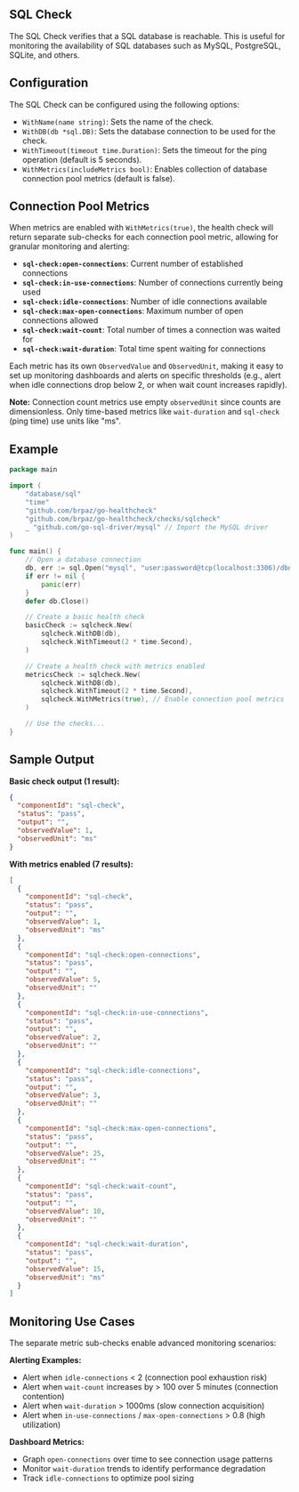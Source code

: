 ## SQL Check

The SQL Check verifies that a SQL database is reachable. This is useful for monitoring the availability of SQL databases such as MySQL, PostgreSQL, SQLite, and others.

## Configuration

The SQL Check can be configured using the following options:

- `WithName(name string)`: Sets the name of the check.
- `WithDB(db *sql.DB)`: Sets the database connection to be used for the check.
- `WithTimeout(timeout time.Duration)`: Sets the timeout for the ping operation (default is 5 seconds).
- `WithMetrics(includeMetrics bool)`: Enables collection of database connection pool metrics (default is false).

## Connection Pool Metrics

When metrics are enabled with `WithMetrics(true)`, the health check will return separate sub-checks for each connection pool metric, allowing for granular monitoring and alerting:

- **`sql-check:open-connections`**: Current number of established connections
- **`sql-check:in-use-connections`**: Number of connections currently being used
- **`sql-check:idle-connections`**: Number of idle connections available
- **`sql-check:max-open-connections`**: Maximum number of open connections allowed
- **`sql-check:wait-count`**: Total number of times a connection was waited for
- **`sql-check:wait-duration`**: Total time spent waiting for connections

Each metric has its own `ObservedValue` and `ObservedUnit`, making it easy to set up monitoring dashboards and alerts on specific thresholds (e.g., alert when idle connections drop below 2, or when wait count increases rapidly).

**Note:** Connection count metrics use empty `observedUnit` since counts are dimensionless. Only time-based metrics like `wait-duration` and `sql-check` (ping time) use units like "ms".

## Example

```go
package main

import (
    "database/sql"
    "time"
    "github.com/brpaz/go-healthcheck"
    "github.com/brpaz/go-healthcheck/checks/sqlcheck"
    _ "github.com/go-sql-driver/mysql" // Import the MySQL driver
)

func main() {
    // Open a database connection
    db, err := sql.Open("mysql", "user:password@tcp(localhost:3306)/dbname")
    if err != nil {
        panic(err)
    }
    defer db.Close()

    // Create a basic health check
    basicCheck := sqlcheck.New(
        sqlcheck.WithDB(db),
        sqlcheck.WithTimeout(2 * time.Second),
    )

    // Create a health check with metrics enabled
    metricsCheck := sqlcheck.New(
        sqlcheck.WithDB(db),
        sqlcheck.WithTimeout(2 * time.Second),
        sqlcheck.WithMetrics(true), // Enable connection pool metrics
    )

    // Use the checks...
}
```

## Sample Output

**Basic check output (1 result):**
```json
{
  "componentId": "sql-check",
  "status": "pass",
  "output": "",
  "observedValue": 1,
  "observedUnit": "ms"
}
```

**With metrics enabled (7 results):**
```json
[
  {
    "componentId": "sql-check",
    "status": "pass",
    "output": "",
    "observedValue": 1,
    "observedUnit": "ms"
  },
  {
    "componentId": "sql-check:open-connections",
    "status": "pass",
    "output": "",
    "observedValue": 5,
    "observedUnit": ""
  },
  {
    "componentId": "sql-check:in-use-connections",
    "status": "pass",
    "output": "",
    "observedValue": 2,
    "observedUnit": ""
  },
  {
    "componentId": "sql-check:idle-connections",
    "status": "pass",
    "output": "",
    "observedValue": 3,
    "observedUnit": ""
  },
  {
    "componentId": "sql-check:max-open-connections",
    "status": "pass",
    "output": "",
    "observedValue": 25,
    "observedUnit": ""
  },
  {
    "componentId": "sql-check:wait-count",
    "status": "pass",
    "output": "",
    "observedValue": 10,
    "observedUnit": ""
  },
  {
    "componentId": "sql-check:wait-duration",
    "status": "pass",
    "output": "",
    "observedValue": 15,
    "observedUnit": "ms"
  }
]
```

## Monitoring Use Cases

The separate metric sub-checks enable advanced monitoring scenarios:

**Alerting Examples:**
- Alert when `idle-connections` < 2 (connection pool exhaustion risk)
- Alert when `wait-count` increases by > 100 over 5 minutes (connection contention)
- Alert when `wait-duration` > 1000ms (slow connection acquisition)
- Alert when `in-use-connections` / `max-open-connections` > 0.8 (high utilization)

**Dashboard Metrics:**
- Graph `open-connections` over time to see connection usage patterns
- Monitor `wait-duration` trends to identify performance degradation
- Track `idle-connections` to optimize pool sizing
